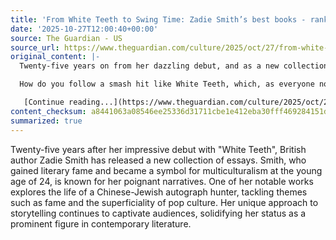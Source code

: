 ```yaml
---
title: 'From White Teeth to Swing Time: Zadie Smith’s best books - ranked!'
date: '2025-10-27T12:00:40+00:00'
source: The Guardian - US
source_url: https://www.theguardian.com/culture/2025/oct/27/from-white-teeth-to-swing-time-zadie-smiths-best-books-ranked
original_content: |-
  Twenty-five years on from her dazzling debut, and as a new collection of essays comes out, we assess the British author’s best books

  How do you follow a smash hit like White Teeth, which, as everyone now knows, sold for a six-figure sum while the author was still at university, and turned Zadie Smith into a literary superstar and poster girl for multi­culturalism at 24? With a novel about a pot-smoking Chinese‑Jewish autograph hunter, the dangers of fame and the shallowness of pop culture, of course.

   [Continue reading...](https://www.theguardian.com/culture/2025/oct/27/from-white-teeth-to-swing-time-zadie-smiths-best-books-ranked)
content_checksum: a8441063a08546ee25336d31711cbe1e412eba30fff469284151ddc50af67622
summarized: true
---
```


Twenty-five years after her impressive debut with "White Teeth", British author Zadie Smith has released a new collection of essays. Smith, who gained literary fame and became a symbol for multiculturalism at the young age of 24, is known for her poignant narratives. One of her notable works explores the life of a Chinese-Jewish autograph hunter, tackling themes such as fame and the superficiality of pop culture. Her unique approach to storytelling continues to captivate audiences, solidifying her status as a prominent figure in contemporary literature.